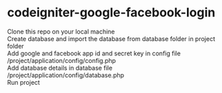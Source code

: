 # codeigniter-google-facebook-login

Clone this repo on your local machine <br />
Create database and import the database from database folder in project folder <br />
Add google and facebook app id and secret key in config file  /project/application/config/config.php <br />
Add database details in database file  /project/application/config/database.php <br />
Run project <br />
